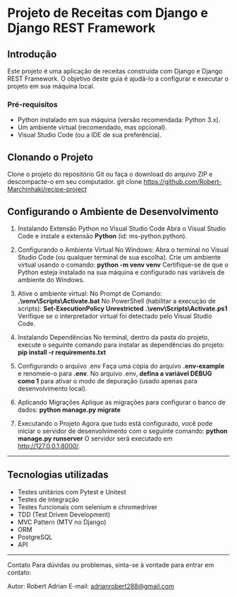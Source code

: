# Projeto de Receitas com Django e Django REST Framework

## Introdução
Este projeto é uma aplicação de receitas construída com Django e Django REST Framework. O objetivo deste guia é ajudá-lo a configurar e executar o projeto em sua máquina local.

### Pré-requisitos
- Python instalado em sua máquina (versão recomendada: Python 3.x).
- Um ambiente virtual (recomendado, mas opcional).
- Visual Studio Code (ou a IDE de sua preferência).

## Clonando o Projeto
Clone o projeto do repositório Git ou faça o download do arquivo ZIP e descompacte-o em seu computador.
git clone https://github.com/Robert-Marchinhaki/recipe-project

## Configurando o Ambiente de Desenvolvimento
1. Instalando Extensão Python no Visual Studio Code
Abra o Visual Studio Code e instale a extensão **Python** (id: ms-python.python).

2. Configurando o Ambiente Virtual
No Windows:
Abra o terminal no Visual Studio Code (ou qualquer terminal de sua escolha).
Crie um ambiente virtual usando o comando:
**python -m venv venv**
Certifique-se de que o Python esteja instalado na sua máquina e configurado nas variáveis de ambiente do Windows.

3. Ative o ambiente virtual:
No Prompt de Comando:
**.\venv\Scripts\Activate.bat**
No PowerShell (habilitar a execução de scripts):
**Set-ExecutionPolicy Unrestricted**
**.\venv\Scripts\Activate.ps1**
Verifique se o interpretador virtual foi detectado pelo Visual Studio Code.

4. Instalando Dependências
No terminal, dentro da pasta do projeto, execute o seguinte comando para instalar as dependências do projeto:
**pip install -r requirements.txt**

5. Configurando o arquivo .env
Faça uma cópia do arquivo **.env-example** e renomeie-o para **.env**. No arquivo .env, **defina a variável DEBUG como 1** para ativar o modo de depuração (usado apenas para desenvolvimento local).

5. Aplicando Migrações
Aplique as migrações para configurar o banco de dados:
**python manage.py migrate**

6. Executando o Projeto
Agora que tudo está configurado, você pode iniciar o servidor de desenvolvimento com o seguinte comando:
**python manage.py runserver**
O servidor será executado em http://127.0.0.1:8000/.
---

## Tecnologias utilizadas
- Testes unitários com Pytest e Unitest
- Testes de integração
- Testes funcionais com selenium e chromedriver
- TDD (Test Driven Development)
- MVC Pattern (MTV no Django)
- ORM
- PostgreSQL
- API


---
Contato
Para dúvidas ou problemas, sinta-se à vontade para entrar em contato:

Autor: Robert Adrian
E-mail: adrianrobert288@gmail.com